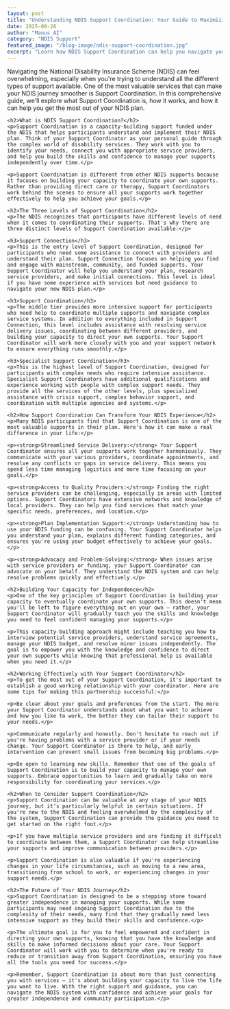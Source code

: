 ```yaml
---
layout: post
title: "Understanding NDIS Support Coordination: Your Guide to Maximizing Your Plan"
date: 2025-08-28
author: "Manus AI"
category: "NDIS Support"
featured_image: "/blog-image/ndis-support-coordination.jpg"
excerpt: "Learn how NDIS Support Coordination can help you navigate your disability support plan and connect with the right services to achieve your goals."
---
```


<div class="post-content">
    <p>Navigating the National Disability Insurance Scheme (NDIS) can feel overwhelming, especially when you're trying to understand all the different types of support available. One of the most valuable services that can make your NDIS journey smoother is Support Coordination. In this comprehensive guide, we'll explore what Support Coordination is, how it works, and how it can help you get the most out of your NDIS plan.</p>

    <h2>What is NDIS Support Coordination?</h2>
    <p>Support Coordination is a capacity-building support funded under the NDIS that helps participants understand and implement their NDIS plan. Think of your Support Coordinator as your personal guide through the complex world of disability services. They work with you to identify your needs, connect you with appropriate service providers, and help you build the skills and confidence to manage your supports independently over time.</p>

    <p>Support Coordination is different from other NDIS supports because it focuses on building your capacity to coordinate your own supports. Rather than providing direct care or therapy, Support Coordinators work behind the scenes to ensure all your supports work together effectively to help you achieve your goals.</p>

    <h2>The Three Levels of Support Coordination</h2>
    <p>The NDIS recognizes that participants have different levels of need when it comes to coordinating their supports. That's why there are three distinct levels of Support Coordination available:</p>

    <h3>Support Connection</h3>
    <p>This is the entry level of Support Coordination, designed for participants who need some assistance to connect with providers and understand their plan. Support Connection focuses on helping you find and engage with mainstream, community, and funded supports. Your Support Coordinator will help you understand your plan, research service providers, and make initial connections. This level is ideal if you have some experience with services but need guidance to navigate your new NDIS plan.</p>

    <h3>Support Coordination</h3>
    <p>The middle tier provides more intensive support for participants who need help to coordinate multiple supports and navigate complex service systems. In addition to everything included in Support Connection, this level includes assistance with resolving service delivery issues, coordinating between different providers, and building your capacity to direct your own supports. Your Support Coordinator will work more closely with you and your support network to ensure everything runs smoothly.</p>

    <h3>Specialist Support Coordination</h3>
    <p>This is the highest level of Support Coordination, designed for participants with complex needs who require intensive assistance. Specialist Support Coordinators have additional qualifications and experience working with people with complex support needs. They provide all the services of the other levels, plus specialized assistance with crisis support, complex behavior support, and coordination with multiple agencies and systems.</p>

    <h2>How Support Coordination Can Transform Your NDIS Experience</h2>
    <p>Many NDIS participants find that Support Coordination is one of the most valuable supports in their plan. Here's how it can make a real difference in your life:</p>

    <p><strong>Streamlined Service Delivery:</strong> Your Support Coordinator ensures all your supports work together harmoniously. They communicate with your various providers, coordinate appointments, and resolve any conflicts or gaps in service delivery. This means you spend less time managing logistics and more time focusing on your goals.</p>

    <p><strong>Access to Quality Providers:</strong> Finding the right service providers can be challenging, especially in areas with limited options. Support Coordinators have extensive networks and knowledge of local providers. They can help you find services that match your specific needs, preferences, and location.</p>

    <p><strong>Plan Implementation Support:</strong> Understanding how to use your NDIS funding can be confusing. Your Support Coordinator helps you understand your plan, explains different funding categories, and ensures you're using your budget effectively to achieve your goals.</p>

    <p><strong>Advocacy and Problem-Solving:</strong> When issues arise with service providers or funding, your Support Coordinator can advocate on your behalf. They understand the NDIS system and can help resolve problems quickly and effectively.</p>

    <h2>Building Your Capacity for Independence</h2>
    <p>One of the key principles of Support Coordination is building your capacity to eventually coordinate your own supports. This doesn't mean you'll be left to figure everything out on your own – rather, your Support Coordinator will gradually teach you the skills and knowledge you need to feel confident managing your supports.</p>

    <p>This capacity-building approach might include teaching you how to interview potential service providers, understand service agreements, manage your NDIS budget, and resolve minor issues independently. The goal is to empower you with the knowledge and confidence to direct your own supports while knowing that professional help is available when you need it.</p>

    <h2>Working Effectively with Your Support Coordinator</h2>
    <p>To get the most out of your Support Coordination, it's important to establish a good working relationship with your coordinator. Here are some tips for making this partnership successful:</p>

    <p>Be clear about your goals and preferences from the start. The more your Support Coordinator understands about what you want to achieve and how you like to work, the better they can tailor their support to your needs.</p>

    <p>Communicate regularly and honestly. Don't hesitate to reach out if you're having problems with a service provider or if your needs change. Your Support Coordinator is there to help, and early intervention can prevent small issues from becoming big problems.</p>

    <p>Be open to learning new skills. Remember that one of the goals of Support Coordination is to build your capacity to manage your own supports. Embrace opportunities to learn and gradually take on more responsibility for coordinating your services.</p>

    <h2>When to Consider Support Coordination</h2>
    <p>Support Coordination can be valuable at any stage of your NDIS journey, but it's particularly helpful in certain situations. If you're new to the NDIS and feeling overwhelmed by the complexity of the system, Support Coordination can provide the guidance you need to get started on the right foot.</p>

    <p>If you have multiple service providers and are finding it difficult to coordinate between them, a Support Coordinator can help streamline your supports and improve communication between providers.</p>

    <p>Support Coordination is also valuable if you're experiencing changes in your life circumstances, such as moving to a new area, transitioning from school to work, or experiencing changes in your support needs.</p>

    <h2>The Future of Your NDIS Journey</h2>
    <p>Support Coordination is designed to be a stepping stone toward greater independence in managing your supports. While some participants may need ongoing Support Coordination due to the complexity of their needs, many find that they gradually need less intensive support as they build their skills and confidence.</p>

    <p>The ultimate goal is for you to feel empowered and confident in directing your own supports, knowing that you have the knowledge and skills to make informed decisions about your care. Your Support Coordinator will work with you to determine when you're ready to reduce or transition away from Support Coordination, ensuring you have all the tools you need for success.</p>

    <p>Remember, Support Coordination is about more than just connecting you with services – it's about building your capacity to live the life you want to live. With the right support and guidance, you can navigate the NDIS system with confidence and achieve your goals for greater independence and community participation.</p>
</div>

